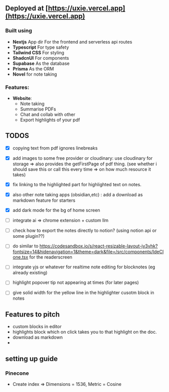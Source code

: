 ## Deployed at [https://uxie.vercel.app](https://uxie.vercel.app)

### Built using

- **Nextjs** App dir For the frontend and serverless api routes
- **Typescript** For type safety
- **Tailwind CSS** For styling
- **ShadcnUI** For components
- **Supabase** As the database
- **Prisma** As the ORM
- **Novel** for note taking

### Features:

- **Website**:
  - Note taking
  - Summarise PDFs
  - Chat and collab with other
  - Export highlights of your pdf

## TODOS

- [x] copying text from pdf ignores linebreaks
- [x] add images to some free provider or cloudinary: use cloudinary for storage => also provides the getFirstPage of pdf thing. (see whether i should save this or call this every time => on how much resource it takes)
- [x] fix linking to the highlighted part for highlighted text on notes.
- [x] also other note taking apps (obsidian,etc) : add a download as markdown feature for starters
- [x] add dark mode for the bg of home screen

- [ ] integrate ai => chrome extension + custom llm
- [ ] check how to export the notes directly to notion? (using notion api or some plugin??)
- [ ] do similar to https://codesandbox.io/s/react-resizable-layout-jy3vhk?fontsize=14&hidenavigation=1&theme=dark&file=/src/components/IdeClone.tsx for the readerscreen
- [ ] integrate yjs or whatever for realtime note editing for blocknotes (eg already existing)
- [ ] highlight popover tip not appearing at times (for later pages)
- [ ] give solid width for the yellow line in the highlighter cusotm block in notes

## Features to pitch

- custom blocks in editor
- highlights block which on click takes you to that highlight on the doc.
- download as markdown
-

## setting up guide

### Pinecone

- Create index => Dimensions = 1536, Metric = Cosine
